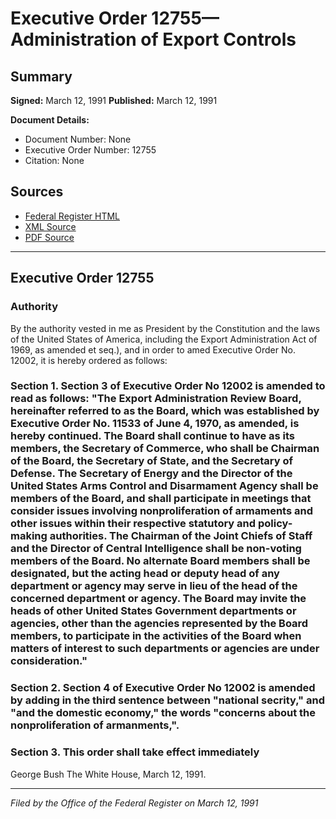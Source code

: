 # Executive Order 12755—Administration of Export Controls

## Summary

**Signed:** March 12, 1991
**Published:** March 12, 1991

**Document Details:**
- Document Number: None
- Executive Order Number: 12755
- Citation: None

## Sources
- [Federal Register HTML](https://www.presidency.ucsb.edu/documents/executive-order-12755-administration-export-controls)
- [XML Source](None)
- [PDF Source](None)

---

## Executive Order 12755

### Authority

By the authority vested in me as President by the Constitution and the laws of the United States of America, including the Export Administration Act of 1969, as amended et seq.), and in order to amed Executive Order No. 12002, it is hereby ordered as follows:
### Section 1. Section 3 of Executive Order No 12002 is amended to read as follows: "The Export Administration Review Board, hereinafter referred to as the Board, which was established by Executive Order No. 11533 of June 4, 1970, as amended, is hereby continued. The Board shall continue to have as its members, the Secretary of Commerce, who shall be Chairman of the Board, the Secretary of State, and the Secretary of Defense. The Secretary of Energy and the Director of the United States Arms Control and Disarmament Agency shall be members of the Board, and shall participate in meetings that consider issues involving nonproliferation of armaments and other issues within their respective statutory and policy-making authorities. The Chairman of the Joint Chiefs of Staff and the Director of Central Intelligence shall be non-voting members of the Board. No alternate Board members shall be designated, but the acting head or deputy head of any department or agency may serve in lieu of the head of the concerned department or agency. The Board may invite the heads of other United States Government departments or agencies, other than the agencies represented by the Board members, to participate in the activities of the Board when matters of interest to such departments or agencies are under consideration."

### Section 2. Section 4 of Executive Order No 12002 is amended by adding in the third sentence between "national secrity," and "and the domestic economy," the words "concerns about the nonproliferation of armanments,".

### Section 3. This order shall take effect immediately

George Bush
The White House,
March 12, 1991.

---

*Filed by the Office of the Federal Register on March 12, 1991*
